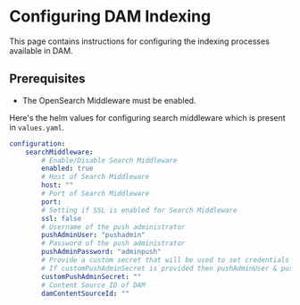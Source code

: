 # Configuring DAM Indexing

This page contains instructions for configuring the indexing processes available in DAM.

## Prerequisites

- The OpenSearch Middleware must be enabled.

Here's the helm values for configuring search middleware which is present in `values.yaml`.

```yaml
configuration:
    searchMiddleware:
        # Enable/Disable Search Middleware
        enabled: true
        # Host of Search Middleware
        host: ""
        # Port of Search Middleware
        port:
        # Setting if SSL is enabled for Search Middleware
        ssl: false
        # Username of the push administrator
        pushAdminUser: "pushadmin"
        # Password of the push administrator
        pushAdminPassword: "adminpush"
        # Provide a custom secret that will be used to set credentials for push administration
        # If customPushAdminSecret is provided then pushAdminUser & pushAdminPassword values are ignored
        customPushAdminSecret: ""
        # Content Source ID of DAM
        damContentSourceId: ""
```
